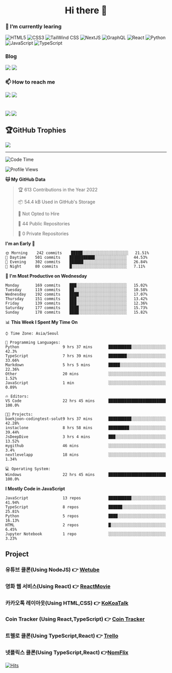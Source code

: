 <h1 align="center">Hi there 👋</h1>

<h3 align="left">🌱 I’m currently learing </h1>

<img alt="HTML5" src ="https://img.shields.io/badge/HTML5-E34F26.svg?&style=for-the-badge&logo=HTML5&logoColor=white"/> <img alt="CSS3" src ="https://img.shields.io/badge/CSS3-1572B6.svg?&style=for-the-badge&logo=CSS3&logoColor=white"/> <img alt="TailWind CSS" src ="https://img.shields.io/badge/TailWind CSS-06B6D4.svg?&style=for-the-badge&logo=TailWind CSS&logoColor=white"/>  <img alt="NextJS" src ="https://img.shields.io/badge/NextJS-000000.svg?&style=for-the-badge&logo=NextJS&logoColor=white"/> <img alt="GraphQL" src ="https://img.shields.io/badge/GraphQL-E10098.svg?&style=for-the-badge&logo=GraphQL&logoColor=white"/>
 <img alt="React" src ="https://img.shields.io/badge/React-61DAFB.svg?&style=for-the-badge&logo=React&logoColor=white"/>
 <img alt="Python" src ="https://img.shields.io/badge/Python-3776AB.svg?&style=for-the-badge&logo=Python&logoColor=white"/>
 <img alt="JavaScript" src ="https://img.shields.io/badge/JavaScript-F7DF1E.svg?&style=for-the-badge&logo=JavaScript&logoColor=white"/> <img alt="TypeScript" src ="https://img.shields.io/badge/TypeScript-3178C6.svg?&style=for-the-badge&logo=TypeScript&logoColor=white"/>

<h3 align="left">Blog</h1>
<a href="https://velog.io/@gktmd652" target="_blank"><img src="https://img.shields.io/badge/Velog-20C997?style=for-the-badge&logo=velog&logoColor=white"></a>
<a href="https://www.notion.so/bec1eba698104e8b8157f5a0aec7221b" target="_blank"><img src="https://img.shields.io/badge/Notion-000000?style=for-the-badge&logo=velog&logoColor=white"></a>


<h3 align="left">📫 How to reach me</h1>
<a href="mailto:gktmd653@gmail.com" target="_blank"><img src="https://img.shields.io/badge/gmail-EA4335?style=for-the-badge&logo=gmail&logoColor=white"></a>
<a href="https://www.linkedin.com/in/%ED%95%98%EC%8A%B9-%EC%A0%95-50b831229/" target="_blank"><img src="https://img.shields.io/badge/LinkedIn-0A66C2?style=for-the-badge&logo=LinkedIn&logoColor=white"></a>


#
<img align='left' src="http://mazassumnida.wtf/api/v2/generate_badge?boj=gktmd652">



![](https://github-readme-stats.vercel.app/api/top-langs/?username=HA-SEUNG-JEONG&theme=radical&hide_border=false&include_all_commits=false&count_private=false&layout=compact)

## 🏆GitHub Trophies
![](https://github-profile-trophy.vercel.app/?username=HA-SEUNG-JEONG&theme=radical&no-frame=false&no-bg=false&margin-w=4)

---
<!--START_SECTION:waka-->
![Code Time](http://img.shields.io/badge/Code%20Time-568%20hrs%2039%20mins-blue)

![Profile Views](http://img.shields.io/badge/Profile%20Views-61-blue)

**🐱 My GitHub Data** 

> 🏆 613 Contributions in the Year 2022
 > 
> 📦 54.4 kB Used in GitHub's Storage 
 > 
> 🚫 Not Opted to Hire
 > 
> 📜 44 Public Repositories 
 > 
> 🔑 0 Private Repositories  
 > 
**I'm an Early 🐤** 

```text
🌞 Morning    242 commits    █████░░░░░░░░░░░░░░░░░░░░   21.51% 
🌆 Daytime    501 commits    ███████████░░░░░░░░░░░░░░   44.53% 
🌃 Evening    302 commits    ██████░░░░░░░░░░░░░░░░░░░   26.84% 
🌙 Night      80 commits     █░░░░░░░░░░░░░░░░░░░░░░░░   7.11%

```
📅 **I'm Most Productive on Wednesday** 

```text
Monday       169 commits    ███░░░░░░░░░░░░░░░░░░░░░░   15.02% 
Tuesday      119 commits    ██░░░░░░░░░░░░░░░░░░░░░░░   10.58% 
Wednesday    192 commits    ████░░░░░░░░░░░░░░░░░░░░░   17.07% 
Thursday     151 commits    ███░░░░░░░░░░░░░░░░░░░░░░   13.42% 
Friday       139 commits    ███░░░░░░░░░░░░░░░░░░░░░░   12.36% 
Saturday     177 commits    ████░░░░░░░░░░░░░░░░░░░░░   15.73% 
Sunday       178 commits    ████░░░░░░░░░░░░░░░░░░░░░   15.82%

```


📊 **This Week I Spent My Time On** 

```text
⌚︎ Time Zone: Asia/Seoul

💬 Programming Languages: 
Python                   9 hrs 37 mins       ██████████░░░░░░░░░░░░░░░   42.3% 
TypeScript               7 hrs 39 mins       ████████░░░░░░░░░░░░░░░░░   33.66% 
Markdown                 5 hrs 5 mins        █████░░░░░░░░░░░░░░░░░░░░   22.36% 
Other                    20 mins             ░░░░░░░░░░░░░░░░░░░░░░░░░   1.52% 
JavaScript               1 min               ░░░░░░░░░░░░░░░░░░░░░░░░░   0.09%

🔥 Editors: 
VS Code                  22 hrs 45 mins      █████████████████████████   100.0%

🐱‍💻 Projects: 
baekjoon-codingtest-solut9 hrs 37 mins       ██████████░░░░░░░░░░░░░░░   42.28% 
instaclone               8 hrs 58 mins       █████████░░░░░░░░░░░░░░░░   39.44% 
JsDeepDive               3 hrs 4 mins        ███░░░░░░░░░░░░░░░░░░░░░░   13.52% 
mygithub                 46 mins             ░░░░░░░░░░░░░░░░░░░░░░░░░   3.4% 
nextlevelapp             18 mins             ░░░░░░░░░░░░░░░░░░░░░░░░░   1.34%

💻 Operating System: 
Windows                  22 hrs 45 mins      █████████████████████████   100.0%

```

**I Mostly Code in JavaScript** 

```text
JavaScript               13 repos            ██████████░░░░░░░░░░░░░░░   41.94% 
TypeScript               8 repos             ██████░░░░░░░░░░░░░░░░░░░   25.81% 
Python                   5 repos             ████░░░░░░░░░░░░░░░░░░░░░   16.13% 
HTML                     2 repos             █░░░░░░░░░░░░░░░░░░░░░░░░   6.45% 
Jupyter Notebook         1 repo              ░░░░░░░░░░░░░░░░░░░░░░░░░   3.23%

```




  
<h2>Project</h2>
 
### 유튜브 클론(Using NodeJS) 👉 [Wetube](https://wetube-reloads.herokuapp.com/)
### 영화 웹 서비스(Using React) 👉 [ReactMovie](https://ha-seung-jeong.github.io/reactmovie/)
### 카카오톡 레이아웃(Using HTML,CSS) 👉 [KoKoaTalk](https://ha-seung-jeong.github.io/kokokclone2021/)
### Coin Tracker (Using React,TypeScript) 👉 [Coin Tracker](https://ha-seung-jeong.github.io/reactmasterclass/)
### 트렐로 클론(Using TypeScript,React) 👉 [Trello](https://ha-seung-jeong.github.io/React-Trello/)
### 넷플릭스 클론(Using TypeScript,React) 👉[NomFlix](https://ha-seung-jeong.github.io/nomflix/)

[![Hits](https://hits.seeyoufarm.com/api/count/incr/badge.svg?url=https%3A%2F%2Fgithub.com%2FHA-SEUNG-JEONG%2FHA-SEUNG-JEONG&count_bg=%2379C83D&title_bg=%23555555&icon=&icon_color=%23E7E7E7&title=hits&edge_flat=false)](https://hits.seeyoufarm.com)
</div>
